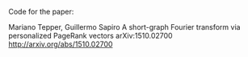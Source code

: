Code for the paper:

Mariano Tepper, Guillermo Sapiro
A short-graph Fourier transform via personalized PageRank vectors
arXiv:1510.02700
http://arxiv.org/abs/1510.02700